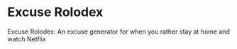 # Excuse Rolodex

Excuse Rolodex: An excuse generator for when you rather stay at home and watch Netflix

